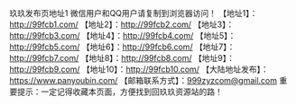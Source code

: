 玖玖发布页地址1
微信用户和QQ用户请复制到浏览器访问！
【地址1】：http://99fcb1.com/
【地址2】：http://99fcb2.com/
【地址3】：http://99fcb3.com/
【地址4】：http://99fcb4.com/
【地址5】：http://99fcb5.com/
【地址6】：http://99fcb6.com/
【地址7】：http://99fcb7.com/
【地址8】：http://99fcb8.com/
【地址9】：http://99fcb9.com/
【地址10】：http://99fcb10.com/
【大陆地址发布】：https://www.panyoubin.com/
【邮箱联系方式】：999zyzcom@gmail.com
重要提示：一定记得收藏本页面，方便找到回玖玖资源站的路！
